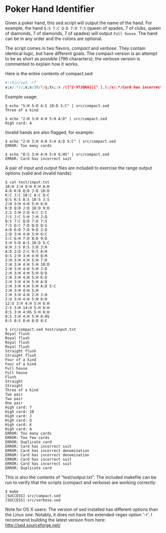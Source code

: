 Poker Hand Identifier
=====================

Given a poker hand, this sed script will output the name of the hand. For example, the hand `Q:S 7:C Q:D 7:D 7:S` (queen of spades, 7 of clubs, queen of diamonds, 7 of diamonds, 7 of spades) will output `Full house`. The hand can be in any order and the colons are optional.

The script comes in two flavors, _compact_ and _verbose_. They contain identical logic, but have different goals. The compact version is an attempt to be as short as possible (796 characters); the verbose version is commented to explain how it works.

Here is the entire contents of compact.sed:
```sed
#!/bin/sed -rf
x;s/.*//;x;s/10/T/g;tx;:x /([^2-9TJQKA]|[^ ].):/s/.*/Card has incorrect denomination/;tz;/:([^CDHS]|.[^ ])/s/.*/Card has incorrect suit/;tz;s/[ :]//g;ty;:y /.{11}/s/.*/Too many cards/;tz;/.{10}/!s/.*/Too few cards/;tz;/(.[CDHS]).*\1/s/.*/Duplicate card/;tz;s/^/23456789TJQKA /;ta;:a / $/bc;s/^(.)(.*) (.*)(\1.)(.*)$/\4 \1\2 \3\5/;tb;s/^.//;ta;:b H;x;s/\n(..).*/\1/;x;s/^.. //;ta;:c g;/.(.)(.\1){4}/s/^/f/;s/[CDHS]//g;s/^/23456789TJQKA /;/(.{5}).*\1/s/ / s/;s/.* //;te;:e /sf/{/A/s/.*/Royal flush/;t;s/.*/Straight flush/;b};/(.)\1{3}/s/.*/Four of a kind/;t;/((.)\2(.)\3\3|(.)\4\4(.)\5)/s/.*/Full house/;t;/f/{s/.*/Flush/;b};/s/s/.*/Straight/;t;/(.)\1\1/s/.*/Three of a kind/;t;/(.)\1.*(.)\2/s/.*/Two pair/;t;/(.)\1/s/.*/One pair/;t;s/.*(.)/High card: \1/;s/T$/10/;b;:z s/^/ERROR: /
```

Example usage:

    $ echo "5:H 5:D A:S 10:D 5:C" | src/compact.sed
    Three of a kind

    $ echo "2:H 3:H 4:H 5:H A:D" | src/compact.sed
    High card: A

Invalid hands are also flagged, for example:

    $ echo "2:H 3:H 4:H 5:H A:D 5:C" | src/compact.sed
    ERROR: Too many cards

    $ echo "8:S 3:H 4:H 5:H 6:HS" | src/compact.sed
    ERROR: Card has incorrect suit

A pair of input and output files are included to exercise the range output options (valid and invalid hands):

    $ cat test/input.txt
    10:H J:H Q:H K:H A:H
    A:D K:D Q:D J:D 10:D
    K:C J:C 10:C A:C Q:C
    Q:S K:S A:S 10:S J:S
    2:H 3:H 4:H 5:H 6:H
    K:D Q:D J:D 10:D 9:D
    2:S 2:H 2:D 4:C 2:C
    J:S J:C 5:H J:H J:D
    Q:S 7:C Q:D 7:D 7:S
    7:S Q:C 7:D Q:D Q:S
    A:D 6:D 7:D 9:D 2:D
    2:D 3:H 4:H 5:H 6:C
    5:C 6:H 7:D 8:D 9:D
    5:H 5:D A:S 10:D 5:C
    8:H J:S 8:S 3:D 3:H
    A:D 2:D 2:C 9:S A:H
    Q:S 2:H 3:H 4:H Q:H
    2:H 3:H 4:H 5:H 7:D
    2:H 3:H 4:H 5:H 10:D
    2:H 3:H 4:H 5:H J:D
    2:H 3:H 4:H 5:H Q:D
    2:H 3:H 4:H 5:H K:D
    2:H 3:H 4:H 5:H A:D
    2:H 3:H 4:H 5:H A:D 5:C
    2:H 3:H 4:H 5:H
    2:H 3:H 4:H 2:H J:H
    2:U 3:H 4:H 5:H 6:H
    12:U 3:H 4:H 5:H 6:H
    2:S 3:H 14:H 5:H 6:H
    8:S 3:H 4:HS 5:H 6:H
    8:S 3:H 4:H 5:H 6:HS
    8:S 8:S 8:H 8:D 8:C

    $ src/compact.sed test/input.txt
    Royal flush
    Royal flush
    Royal flush
    Royal flush
    Straight flush
    Straight flush
    Four of a kind
    Four of a kind
    Full house
    Full house
    Flush
    Straight
    Straight
    Three of a kind
    Two pair
    Two pair
    One pair
    High card: 7
    High card: 10
    High card: J
    High card: Q
    High card: K
    High card: A
    ERROR: Too many cards
    ERROR: Too few cards
    ERROR: Duplicate card
    ERROR: Card has incorrect suit
    ERROR: Card has incorrect denomination
    ERROR: Card has incorrect denomination
    ERROR: Card has incorrect suit
    ERROR: Card has incorrect suit
    ERROR: Duplicate card

This is also the contents of "test/output.txt". The included makefile can be run to verify that the scripts (compact and verbose) are working correctly:

    $ make
    [SUCCESS] src/compact.sed
    [SUCCESS] src/verbose.sed

Note for OS X users: The version of sed installed has different options than the Linux one. Notably, it does not have the extended-regex option '-r'. I recommend building the latest version from here: http://sed.sourceforge.net/
